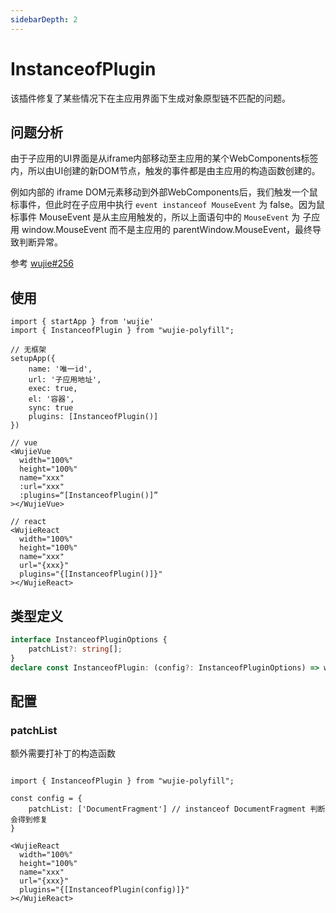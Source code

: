 ```yaml
---
sidebarDepth: 2
---
```


# InstanceofPlugin

该插件修复了某些情况下在主应用界面下生成对象原型链不匹配的问题。

## 问题分析
由于子应用的UI界面是从iframe内部移动至主应用的某个WebComponents标签内，所以由UI创建的新DOM节点，触发的事件都是由主应用的构造函数创建的。

例如内部的 iframe DOM元素移动到外部WebComponents后，我们触发一个鼠标事件，但此时在子应用中执行 `event instanceof MouseEvent` 为 false。因为鼠标事件 MouseEvent 是从主应用触发的，所以上面语句中的 `MouseEvent` 为 子应用 window.MouseEvent 而不是主应用的 parentWindow.MouseEvent，最终导致判断异常。

参考 [wujie#256](https://github.com/Tencent/wujie/issues/256)

## 使用

```tsx
import { startApp } from 'wujie'
import { InstanceofPlugin } from "wujie-polyfill";

// 无框架
setupApp({
    name: '唯一id',
    url: '子应用地址',
    exec: true,
    el: '容器',
    sync: true
    plugins: [InstanceofPlugin()]
})

// vue
<WujieVue
  width="100%"
  height="100%"
  name="xxx"
  :url="xxx"
  :plugins=“[InstanceofPlugin()]”
></WujieVue>

// react
<WujieReact
  width="100%"
  height="100%"
  name="xxx"
  url="{xxx}"
  plugins="{[InstanceofPlugin()]}"
></WujieReact>

```



## 类型定义

```ts
interface InstanceofPluginOptions {
    patchList?: string[];
}
declare const InstanceofPlugin: (config?: InstanceofPluginOptions) => wujie.plugin;


```

## 配置

### patchList
额外需要打补丁的构造函数

```tsx

import { InstanceofPlugin } from "wujie-polyfill";

const config = {
    patchList: ['DocumentFragment'] // instanceof DocumentFragment 判断会得到修复
}

<WujieReact
  width="100%"
  height="100%"
  name="xxx"
  url="{xxx}"
  plugins="{[InstanceofPlugin(config)]}"
></WujieReact>
```